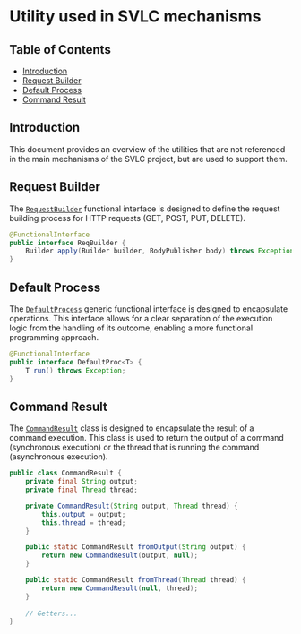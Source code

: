 # Utility used in SVLC mechanisms

## Table of Contents
* [Introduction](#introduction)
* [Request Builder](#request-builder)
* [Default Process](#default-process)
* [Command Result](#command-result)

## Introduction
This document provides an overview of the utilities that are not referenced in the main mechanisms of the SVLC project, 
but are used to support them.

## Request Builder

The [`RequestBuilder`](../src/main/java/pt/isel/leic/svlc/util/executers/ReqBuilder.java) functional interface is designed 
to define the request building process for HTTP requests (GET, POST, PUT, DELETE). 

```java
@FunctionalInterface
public interface ReqBuilder {
    Builder apply(Builder builder, BodyPublisher body) throws Exception;
}
```

## Default Process

The [`DefaultProcess`](../src/main/java/pt/isel/leic/svlc/util/DefaultProc.java) generic functional interface is designed
to encapsulate operations. This interface allows for a clear separation of the execution logic from the handling of its 
outcome, enabling a more functional programming approach.

```java
@FunctionalInterface
public interface DefaultProc<T> {
    T run() throws Exception;
}
```

## Command Result

The [`CommandResult`](../src/main/java/pt/isel/leic/svlc/util/executers/CommandResult.java) class is designed
to encapsulate the result of a command execution. This class is used to return the output of a command (synchronous execution)
or the thread that is running the command (asynchronous execution).

```java
public class CommandResult {
    private final String output;
    private final Thread thread;

    private CommandResult(String output, Thread thread) {
        this.output = output;
        this.thread = thread;
    }

    public static CommandResult fromOutput(String output) {
        return new CommandResult(output, null);
    }

    public static CommandResult fromThread(Thread thread) {
        return new CommandResult(null, thread);
    }
    
    // Getters...
}
```